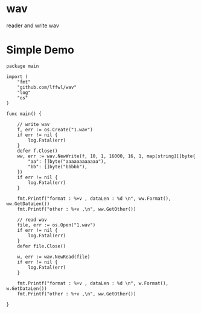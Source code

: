 # wav
reader and write wav

# Simple Demo
    
    package main

    import (
        "fmt"
        "github.com/lffwl/wav"
        "log"
        "os"
    )

    func main() {

        // write wav
        f, err := os.Create("1.wav")
        if err != nil {
            log.Fatal(err)
        }
        defer f.Close()
        ww, err := wav.NewWrite(f, 10, 1, 16000, 16, 1, map[string][]byte{
            "aa": []byte("aaaaaaaaaaaa"),
            "bb": []byte("bbbbb"),
        })
        if err != nil {
            log.Fatal(err)
        }
    
        fmt.Printf("format : %+v , dataLen : %d \n", ww.Format(), ww.GetDataLen())
        fmt.Printf("other : %+v ,\n", ww.GetOther())
    
        // read wav
        file, err := os.Open("1.wav")
        if err != nil {
            log.Fatal(err)
        }
        defer file.Close()
    
        w, err := wav.NewRead(file)
        if err != nil {
            log.Fatal(err)
        }
    
        fmt.Printf("format : %+v , dataLen : %d \n", w.Format(), w.GetDataLen())
        fmt.Printf("other : %+v ,\n", ww.GetOther())

    }
